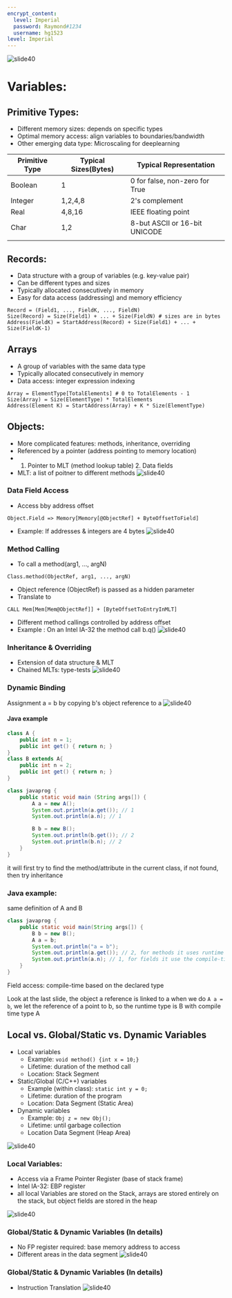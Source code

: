 ```yaml
---
encrypt_content:
  level: Imperial
  password: Raymond#1234
  username: hg1523
level: Imperial
---
```

![slide40](../../../../../../assets/Imperial/50006/hxf-lecture1-slide4.png)

# Variables:
## Primitive Types:
- Different memory sizes: depends on specific types
- Optimal memory access: align variables to boundaries/bandwidth
- Other emerging data type: Microscaling for deeplearning

| Primitive Type | Typical Sizes(Bytes) | Typical Representation         |
| -------------- | -------------------- | ------------------------------ |
| Boolean        | 1                    | 0 for false, non-zero for True |
| Integer        | 1,2,4,8              | 2's complement                 |
| Real           | 4,8,16               | IEEE floating point            |
| Char           | 1,2                  | 8-but ASCII or 16-bit UNICODE  |
|                |                      |                                |
## Records:
- Data structure with a group of variables (e.g. key-value pair)
- Can be different types and sizes
- Typically allocated consecutively in memory
- Easy for data access (addressing) and memory efficiency
```
Record = (Field1, ..., FieldK, ..., FieldN)
Size(Record) = Size(Field1) + ... + Size(FieldN) # sizes are in bytes
Address(FieldK) = StartAddress(Record) + Size(Field1) + ... + Size(FieldK-1)
```
## Arrays
- A group of variables with the same data type
- Typically allocated consecutively in memory
- Data access: integer expression indexing
```
Array = ElementType[TotalElements] # 0 to TotalElements - 1
Size(Array) = Size(ElementType) * TotalElements
Address(Element K) = StartAddress(Array) + K * Size(ElementType)
```

## Objects:
- More complicated features: methods, inheritance, overriding
- Referenced by a pointer (address pointing to memory location)
- 1. Pointer to MLT (method lookup table) 2. Data fields
- MLT: a list of poitner to different methods
![slide40](../../../../../../assets/Imperial/50006/hxf-lecture1-slide5.png)

### Data Field Access

- Access bby address offset
```
Object.Field => Memory[Memory[@ObjectRef] + ByteOffsetToField]
```
- Example: If addresses & integers are 4 bytes
![slide40](../../../../../../assets/Imperial/50006/hxf-lecture1-slide9.png)

### Method Calling
- To call a method(arg1, ..., argN)
```
Class.method(ObjectRef, arg1, ..., argN)
```
- Object reference (ObjectRef) is passed as a hidden parameter
- Translate to
```
CALL Mem[Mem[Mem@ObjectRef]] + [ByteOffsetToEntryInMLT]
```
- Different method callings controlled by address offset
- Example : On an Intel IA-32 the method call b.q()
![slide40](../../../../../../assets/Imperial/50006/hxf-lecture1-slide11.png)
### Inheritance & Overriding
- Extension of data structure & MLT
- Chained MLTs: type-tests
![slide40](../../../../../../assets/Imperial/50006/hxf-lecture1-slide12.png)
### Dynamic Binding
Assignment a = b by copying b's object reference to a
![slide40](../../../../../../assets/Imperial/50006/hxf-lecture1-slide13.png)
#### Java example
```java
class A {
	public int n = 1;
	public int get() { return n; }
}
class B extends A{
	public int n = 2;
	public int get() { return n; }
}
```

```java
class javaprog {
	public static void main (String args[]) {
		A a = new A();
		System.out.println(a.get()); // 1
		System.out.println(a.n); // 1

		B b = new B();
		System.out.println(b.get()); // 2
		System.out.println(b.n); // 2
	}
}
```

it will first try to find the method/attribute in the current class, if not found, then try inheritance

### Java example:

same definition of A and B

```java
class javaprog {
	public static void main(String args[]) {
		B b = new B();
		A a = b;
		System.out.println("a = b");
		System.out.println(a.get()); // 2, for methods it uses runtime type(actual object type)
		System.out.println(a.n); // 1, for fields it use the compile-time type (reference type for field access)
	}
}
```

Field access: compile-time based on the declared type

Look at the last slide, the object a reference is linked to a when we do `A a = b`, we let the reference of a point to b, so the runtime type is B with compile time type A
## Local vs. Global/Static vs. Dynamic Variables

- Local variables
	- Example: `void method() {int x = 10;}`
	- Lifetime: duration of the method call
	- Location: Stack Segment
- Static/Global (C/C++) variables
	- Example (within class): `static int y = 0;`
	- Lifetime: duration of the program
	- Location: Data Segment (Static Area)
- Dynamic variables
	- Example: `Obj z = new Obj();`
	- Lifetime: until garbage collection
	- Location Data Segment (Heap Area)

![slide40](../../../../../../assets/Imperial/50006/hxf-lecture1-slide16.png)
### Local Variables:
- Access via a Frame Pointer Register (base of stack frame)
- Intel IA-32: EBP register
- all local Variables are stored on the Stack, arrays are stored entirely on the stack, but object fields are stored in the heap

![slide40](../../../../../../assets/Imperial/50006/hxf-lecture1-slide17.png)
### Global/Static & Dynamic Variables (In details)
- No FP register required: base memory address to access
- Different areas in the data segment
![slide40](../../../../../../assets/Imperial/50006/hxf-lecture1-slide18.png)
### Global/Static & Dynamic Variables (In details)
- Instruction Translation
![slide40](../../../../../../assets/Imperial/50006/hxf-lecture-slide19.png)